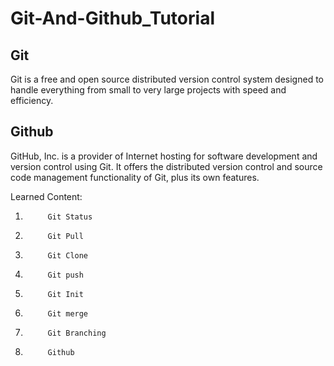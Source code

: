 # Git-And-Github_Tutorial

## Git
Git is a free and open source distributed version control system designed 
to handle everything from small to very large projects with speed and efficiency.


## Github

GitHub, Inc. is a provider of Internet hosting for software development and version control using Git.
It offers the distributed version control and source code management functionality of Git, plus its own features.


Learned Content:
1.          Git Status
2.          Git Pull
3.          Git Clone
4.          Git push
5.          Git Init
6.          Git merge
7.          Git Branching
8.          Github


 
